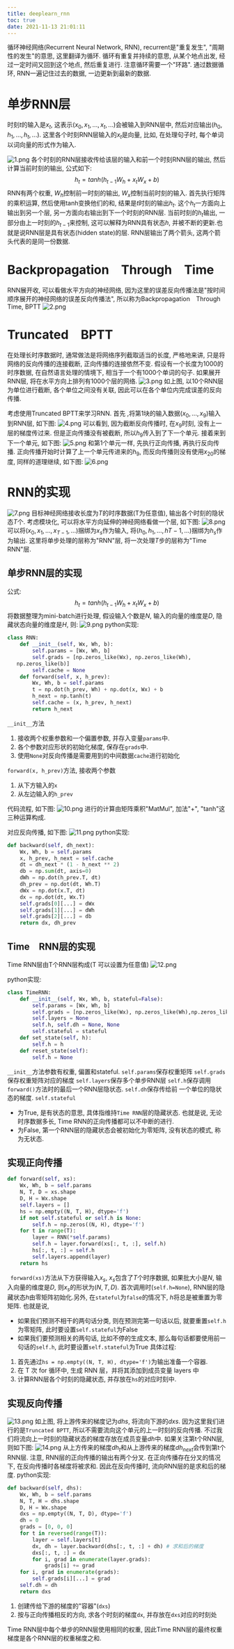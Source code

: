 ```yaml
---
title: deeplearn_rnn
toc: true
date: 2021-11-13 21:01:11
---
```


循环神经网络(Recurrent Neural Network, RNN), recurrent是"重复发生", "周期性的发生"的意思, 这里翻译为循环.
循环有重复并持续的意思, 从某个地点出发, 经过一定时间又回到这个地点, 然后重复进行. 注意循环需要一个"环路". 通过数据循环, RNN一遍记住过去的数据, 一边更新到最新的数据.

# 单步RNN层

时刻$t$的输入是$x_t$, 这表示$(x_0,x_1,...,x_t,...)$会被输入到RNN层中, 然后对应输出$(h_0,h_1,...,h_t,...)$.
这里各个时刻RNN层输入的$x_t$是向量, 比如, 在处理句子时, 每个单词以词向量的形式作为输入.

![1.png](1.png)
各个时刻的RNN层接收传给该层的输入和前一个时刻RNN层的输出, 然后计算当前时刻的输出, 公式如下:
$$h_t=tanh(h_{t-1}W_h+x_tW_x+b)$$
RNN有两个权重, $W_h$控制前一时刻的输出, $W_x$控制当前时刻的输入.
首先执行矩阵的乘积运算, 然后使用tanh变换他们的和, 结果是$t$时刻的输出$h_t$. 这个$h_t$一方面向上输出到另一个层, 另一方面向右输出到下一个时刻的RNN层.
当前时刻的$h_t$输出, 一部分由上一时刻的$h_{t-1}$来控制, 这可以解释为RNN具有状态$h$, 并被不断的更新.也就是说RNN层是具有状态(hidden state)的层.
RNN层输出了两个箭头, 这两个箭头代表的是同一份数据.


# Backpropagation Through Time
RNN展开收, 可以看做水平方向的神经网络, 因为这里的误差反向传播法是"按时间顺序展开的神经网络的误差反向传播法", 所以称为Backpropagation Through Time, BPTT
![2.png](2.png)


# Truncated BPTT
在处理长时序数据时, 通常做法是将网络序列截取适当的长度, 严格地来讲, 只是将网络的反向传播的连接截断, 正向传播的连接依然不变.
假设有一个长度为1000的时序数据, 在自然语言处理的情境下, 相当于一个有1000个单词的句子. 如果展开RNN层, 将在水平方向上排列有1000个层的网络.
![3.png](3.png)
如上图, 以10个RNN层为单位进行截断, 各个单位之间没有关联, 因此可以在各个单位内完成误差的反向传播.

考虑使用Truncated BPTT来学习RNN. 首先 ,将第1块的输入数据$(x_0,...,x_9)$输入到RNN层, 如下图:
![4.png](4.png)
可以看到, 因为截断反向传播时, 在$x_9$时刻, 没有上一层的梯度传过来. 但是正向传播没有被截断, 所以$h_9$传入到了下一个单元. 接着来到下一个单元, 如下图:
![5.png](5.png)
和第1个单元一样, 先执行正向传播, 再执行反向传播. 正向传播开始时计算了上一个单元传进来的$h_9$, 而反向传播则没有使用$x_20$的梯度, 同样的道理继续, 如下图:
![6.png](6.png)


# RNN的实现
![7.png](7.png)
目标神经网络接收长度为$T$的时序数据(T为任意值), 输出各个时刻的隐状态$T$个. 考虑模块化, 可以将水平方向延伸的神经网络看做一个层, 如下图:
![8.png](8.png)
可以将$(x_0,x_1,...,x_{T-1},...)$捆绑为$x_s$作为输入, 将$(h_0,h_1,...,h{T-1},...)$捆绑为$h_s$作为输出. 这里将单步处理的层称为"RNN"层, 将一次处理$T$步的层称为"Time RNN"层.

## 单步RNN层的实现
公式:
$$h_t=tanh(h_{t-1}W_h+x_tW_x+b)$$
将数据整理为mini-batch进行处理, 假设输入个数是$N$, 输入的向量的维度是$D$, 隐藏状态向量的维度是$H$, 则:
![9.png](9.png)
python实现:
```python
class RNN:
    def __init__(self, Wx, Wh, b):
        self.params = [Wx, Wh, b]
        self.grads = [np.zeros_like(Wx), np.zeros_like(Wh),
   np.zeros_like(b)]
        self.cache = None
    def forward(self, x, h_prev):
        Wx, Wh, b = self.params
        t = np.dot(h_prev, Wh) + np.dot(x, Wx) + b
        h_next = np.tanh(t)
        self.cache = (x, h_prev, h_next)
        return h_next
```
`__init__`方法
1. 接收两个权重参数和一个偏置参数, 并存入变量`params`中. 
2. 各个参数对应形状的初始化梯度, 保存在`grads`中. 
3. 使用`None`对反向传播是需要用到的中间数据`cache`进行初始化

`forward(x, h_prev)`方法, 接收两个参数
1. 从下方输入的`x`
2. 从左边输入的`h_prev`

代码流程, 如下图:
![10.png](10.png)
进行的计算由矩阵乘积"MatMul", 加法"+", "tanh"这三种运算构成.

对应反向传播, 如下图:
![11.png](11.png)
python实现:
```python
def backward(self, dh_next):
    Wx, Wh, b = self.params
    x, h_prev, h_next = self.cache
    dt = dh_next * (1 - h_next ** 2)
    db = np.sum(dt, axis=0)
    dWh = np.dot(h_prev.T, dt)
    dh_prev = np.dot(dt, Wh.T)
    dWx = np.dot(x.T, dt)
    dx = np.dot(dt, Wx.T)
    self.grads[0][...] = dWx
    self.grads[1][...] = dWh
    self.grads[2][...] = db
    return dx, dh_prev
```

## Time RNN层的实现
Time RNN层由T个RNN层构成(T 可以设置为任意值)
![12.png](12.png)


python实现:
```python
class TimeRNN:
    def __init__(self, Wx, Wh, b, stateful=False):
        self.params = [Wx, Wh, b]
        self.grads = [np.zeros_like(Wx), np.zeros_like(Wh),np.zeros_like(b)]
        self.layers = None
        self.h, self.dh = None, None
        self.stateful = stateful
    def set_state(self, h):
        self.h = h
    def reset_state(self):
        self.h = None
```

`__init__`方法参数有权重, 偏置和stateful.
`self.params`保存权重矩阵
`self.grads`保存权重矩阵对应的梯度
`self.layers`保存多个单步RNN层
`self.h`保存调用`forward()`方法时的最后一个RNN层隐状态.
`self.dh`保存传给前 一个单位的隐状态的梯度.
`self.stateful`
- 为True, 是有状态的意思, 具体指维持`Time RNN`层的隐藏状态. 也就是说, 无论时序数据多长, Time RNN的正向传播都可以不中断的进行.
- 为False, 第一个RNN层的隐藏状态会被初始化为零矩阵, 没有状态的模式, 称为无状态.


## 实现正向传播

```python
def forward(self, xs):
    Wx, Wh, b = self.params
    N, T, D = xs.shape
    D, H = Wx.shape
    self.layers = []
    hs = np.empty((N, T, H), dtype='f')
    if not self.stateful or self.h is None:
        self.h = np.zeros((N, H), dtype='f')
    for t in range(T):
        layer = RNN(*self.params)
        self.h = layer.forward(xs[:, t, :], self.h)
        hs[:, t, :] = self.h
        self.layers.append(layer)
    return hs
```
` forward(xs)`方法从下方获得输入$x_s$, $x_s$包含了$T$个时序数据, 如果批大小是$N$, 输入向量的维度是$D$, 则$x_s$的形状为$(N,T,D)$.
首次调用时(`self.h=None`), RNN层的隐藏状态$h$由零矩阵初始化.另外, 在`stateful`为`false`的情况下, $h$将总是被重置为零矩阵. 也就是说, 
- 如果我们预测不相干的两句话分类, 则在预测完第一句话以后, 就要重置`self.h`为零矩阵, 此时要设置`self.stateful`为False
- 如果我们要预测相关的两句话, 比如不停的生成文本, 那么每句话都要使用前一句话的`self.h`, 此时要设置`self.stateful`为True
具体过程:
1. 首先通过`hs = np.empty((N, T, H), dtype='f')`为输出准备一个容器.
2. 在 T 次 for 循环中, 生成 RNN 层，并将其添加到成员变量 layers 中
3. 计算RNN层各个时刻的隐藏状态, 并存放在`hs`的对应时刻中.


## 实现反向传播
![13.png](13.png)
如上图, 将上游传来的梯度记为$dhs$, 将流向下游的$dxs$. 因为这里我们进行的是`Truncated BPTT`, 所以不需要流向这个单元的上一时刻的反向传播. 不过我们将流向上一时刻的隐藏状态的梯度存放在成员变量$dh$中. 如果关注第t个RNN层, 则如下图:
![14.png](14.png)
从上方传来的梯度$dh_t$和从上游传来的梯度$dh_{next}$会传到第t个RNN层. 注意, RNN层的正向传播的输出有两个分叉. 在正向传播存在分叉的情况下, 在反向传播时各梯度将被求和. 因此在反向传播时, 流向RNN层的是求和后的梯度.
python实现:
```python
def backward(self, dhs):
    Wx, Wh, b = self.params
    N, T, H = dhs.shape
    D, H = Wx.shape
    dxs = np.empty((N, T, D), dtype='f')
    dh = 0
    grads = [0, 0, 0]
    for t in reversed(range(T)):
        layer = self.layers[t]
        dx, dh = layer.backward(dhs[:, t, :] + dh) # 求和后的梯度
        dxs[:, t, :] = dx
        for i, grad in enumerate(layer.grads):
            grads[i] += grad
    for i, grad in enumerate(grads):
        self.grads[i][...] = grad
    self.dh = dh
    return dxs
```
1. 创建传给下游的梯度的"容器"(`dxs`)
2. 按与正向传播相反的方向, 求各个时刻的梯度`dx`, 并存放在`dxs`对应的时刻处

Time RNN层中每个单步的RNN层使用相同的权重, 因此Time RNN层的最终权重梯度是各个RNN层的权重梯度之和.
